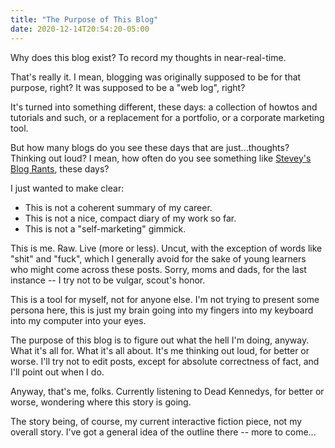 ```yaml
---
title: "The Purpose of This Blog"
date: 2020-12-14T20:54:20-05:00
---
```


Why does this blog exist? To record my thoughts in near-real-time.

That's really it. I mean, blogging was originally supposed to be for that purpose, right? It was supposed to be a "web log", right?

It's turned into something different, these days: a collection of howtos and tutorials and such, or a replacement for a portfolio, or a corporate marketing tool.

But how many blogs do you see these days that are just...thoughts? Thinking out loud? I mean, how often do you see something like [Stevey's Blog Rants](https://steve-yegge.blogspot.com/), these days?

I just wanted to make clear:

- This is not a coherent summary of my career.
- This is not a nice, compact diary of my work so far.
- This is not a "self-marketing" gimmick.

This is me. Raw. Live (more or less). Uncut, with the exception of words like "shit" and "fuck", which I generally avoid for the sake of young learners who might come across these posts. Sorry, moms and dads, for the last instance -- I try not to be vulgar, scout's honor.

This is a tool for myself, not for anyone else. I'm not trying to present some persona here, this is just my brain going into my fingers into my keyboard into my computer into your eyes.

The purpose of this blog is to figure out what the hell I'm doing, anyway. What it's all for. What it's all about. It's me thinking out loud, for better or worse. I'll try not to edit posts, except for absolute correctness of fact, and I'll point out when I do.

Anyway, that's me, folks. Currently listening to Dead Kennedys, for better or worse, wondering where this story is going.

The story being, of course, my current interactive fiction piece, not my overall story. I've got a general idea of the outline there -- more to come...
